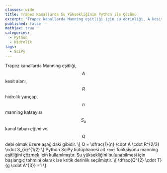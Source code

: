 ```yaml
---
classes: wide
title: Trapez Kanallarda Su Yüksekliğinin Python ile Çözümü
excerpt: "Trapez kanallarda Manning eşitliği için su derinliği, A kesit alanı, R hidrolik yarıçap, n manning katsayısı, So kanal taban eğimi ve Q debi olmak üzere SciPy `root` fonksiyonu kullanılarak çözülebilir."
published: false
mathjax: true
categories:
  - Python
  - Hidrolik
tags:
  - SciPy
---
```


Trapez kanallarda Manning eşitliği, $$A$$ kesit alanı, $$R$$ hidrolik yarıçap, $$n$$ manning katsayısı $$S_o$$ kanal taban eğimi ve $$Q$$ debi olmak üzere aşağıdaki gibidir. 
\\[ Q = \dfrac{1}{n} \cdot A \cdot R^{2/3} \cdot S_{o}^{1/2} \\]
Python SciPy kütüphanesi ait `root` fonksiyonu manning eşitliğini çözmek için kullanılmıştır. Su yüksekliğini bulunabilmesi için başlangıç tahmini olarak ise kritik derinlik seçilmiştir. 
\\[ \dfrac{Q^{2} \cdot T} {g \cdot A^{3}} =1 \\]

<script src="https://gist.github.com/eykaraduman/0bdbf426cf7065b691f366aaac783436.js"></script>
